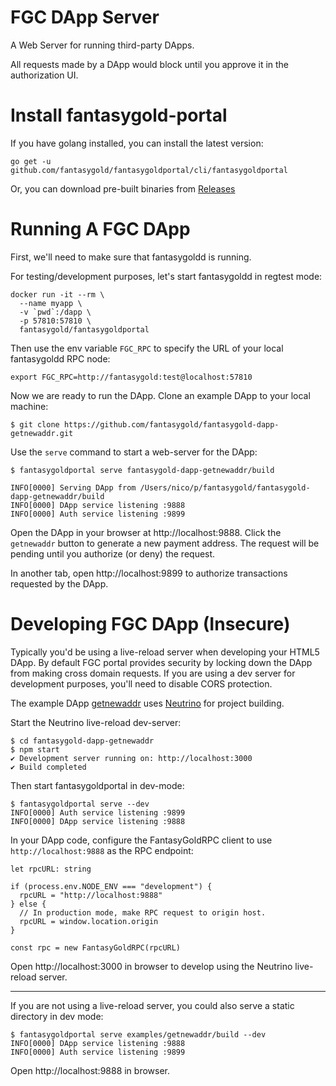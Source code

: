 # FGC DApp Server

A Web Server for running third-party DApps.

All requests made by a DApp would block until you approve it in the authorization UI.

# Install fantasygold-portal

If you have golang installed, you can install the latest version:

```
go get -u github.com/fantasygold/fantasygoldportal/cli/fantasygoldportal
```

Or, you can download pre-built binaries from [Releases](https://github.com/fantasygold/fantasygoldportal/releases)

# Running A FGC DApp

First, we'll need to make sure that fantasygoldd is running.

For testing/development purposes, let's start fantasygoldd in regtest mode:

```
docker run -it --rm \
  --name myapp \
  -v `pwd`:/dapp \
  -p 57810:57810 \
  fantasygold/fantasygoldportal
```

Then use the env variable `FGC_RPC` to specify the URL of your local fantasygoldd RPC node:

```
export FGC_RPC=http://fantasygold:test@localhost:57810
```

Now we are ready to run the DApp. Clone an example DApp to your local machine:

```
$ git clone https://github.com/fantasygold/fantasygold-dapp-getnewaddr.git
```

Use the `serve` command to start a web-server for the DApp:

```
$ fantasygoldportal serve fantasygold-dapp-getnewaddr/build

INFO[0000] Serving DApp from /Users/nico/p/fantasygold/fantasygold-dapp-getnewaddr/build
INFO[0000] DApp service listening :9888
INFO[0000] Auth service listening :9899
```

Open the DApp in your browser at http://localhost:9888. Click the `getnewaddr` button to generate a new payment address. The request will be pending until you authorize (or deny) the request.

In another tab, open http://localhost:9899 to authorize transactions requested by the DApp.

# Developing FGC DApp (Insecure)

Typically you'd be using a live-reload server when developing your HTML5 DApp. By default FGC portal provides security by locking down the DApp from making cross domain requests. If you are using a dev server for development purposes, you'll need to disable CORS protection.

The example DApp [getnewaddr](fantasygold-dapp-getnewaddr) uses [Neutrino](https://neutrino.js.org/) for project building.

Start the Neutrino live-reload dev-server:

```
$ cd fantasygold-dapp-getnewaddr
$ npm start
✔ Development server running on: http://localhost:3000
✔ Build completed
```

Then start fantasygoldportal in dev-mode:

```
$ fantasygoldportal serve --dev
INFO[0000] Auth service listening :9899
INFO[0000] DApp service listening :9888
```

In your DApp code, configure the FantasyGoldRPC client to use `http://localhost:9888` as the RPC endpoint:

```
let rpcURL: string

if (process.env.NODE_ENV === "development") {
  rpcURL = "http://localhost:9888"
} else {
  // In production mode, make RPC request to origin host.
  rpcURL = window.location.origin
}

const rpc = new FantasyGoldRPC(rpcURL)
```

Open http://localhost:3000 in browser to develop using the Neutrino live-reload server.

* * *

If you are not using a live-reload server, you could also serve a static directory in dev mode:

```
$ fantasygoldportal serve examples/getnewaddr/build --dev
INFO[0000] DApp service listening :9888
INFO[0000] Auth service listening :9899
```

Open http://localhost:9888 in browser.